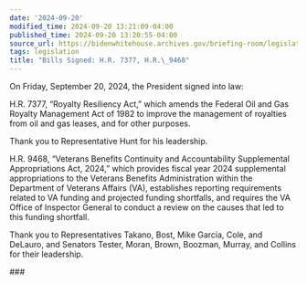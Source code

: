 ```yaml
---
date: '2024-09-20'
modified_time: 2024-09-20 13:21:09-04:00
published_time: 2024-09-20 13:20:55-04:00
source_url: https://bidenwhitehouse.archives.gov/briefing-room/legislation/2024/09/20/press-release-bills-signed-h-r-7377-h-r-9468/
tags: legislation
title: "Bills Signed: H.R. 7377, H.R.\_9468"
---
```

 
On Friday, September 20, 2024, the President signed into law:

H.R. 7377, “Royalty Resiliency Act,” which amends the Federal Oil and
Gas Royalty Management Act of 1982 to improve the management of
royalties from oil and gas leases, and for other purposes.

Thank you to Representative Hunt for his leadership.

H.R. 9468, “Veterans Benefits Continuity and Accountability Supplemental
Appropriations Act, 2024,” which provides fiscal year 2024 supplemental
appropriations to the Veterans Benefits Administration within the
Department of Veterans Affairs (VA), establishes reporting requirements
related to VA funding and projected funding shortfalls, and requires the
VA Office of Inspector General to conduct a review on the causes that
led to this funding shortfall.

Thank you to Representatives Takano, Bost, Mike Garcia, Cole, and
DeLauro, and Senators Tester, Moran, Brown, Boozman, Murray, and Collins
for their leadership.

\###
